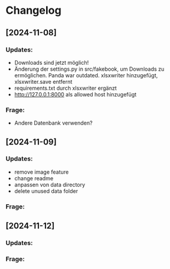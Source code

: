 # Changelog

## [2024-11-08]

### Updates:

- Downloads sind jetzt möglich!
- Änderung der settings.py in src/fakebook, um Downloads zu ermöglichen. Panda war outdated. xlsxwriter hinzugefügt, xlsxwriter.save entfernt
- requirements.txt durch xlsxwriter ergänzt
- http://127.0.0.1:8000 als allowed host hinzugefügt

### Frage:

- Andere Datenbank verwenden?

## [2024-11-09]

### Updates:

- remove image feature
- change readme
- anpassen von data directory
- delete unused data folder

### Frage:

## [2024-11-12]

### Updates:

### Frage:
